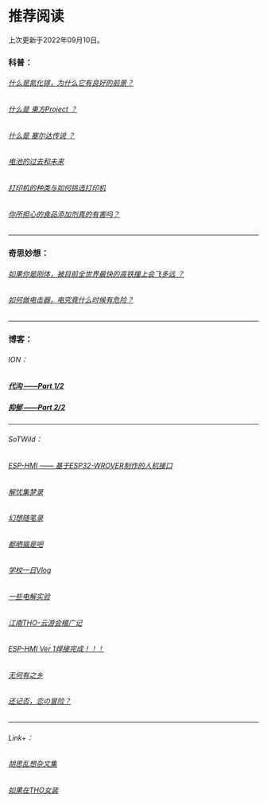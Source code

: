 # 推荐阅读

上次更新于2022年09月10日。

### 科普：

###### [什么是氮化镓，为什么它有良好的前景？](/popularization/20220221.html)

###### 		[什么是 東方Project ？](/popularization/20220223.html)

###### 		[什么是 塞尔达传说 ？](/popularization/20220224.html)

###### 		[电池的过去和未来](/popularization/20220225.html)

###### 		[打印机的种类与如何挑选打印机](/popularization/20220301.html)

###### [你所担心的食品添加剂真的有害吗？](/popularization/20220515_1.html)

------

### 奇思妙想：

###### 		[如果你是刚体，被目前全世界最快的高铁撞上会飞多远 ？](/fancy/20220306.html)

###### 		[如何做电击器，电究竟什么时候有危险？](/fancy/20220416.html)

------

### 博客：

###### ION：

##### [代沟 ——Part 1/2](/blog/ION/20220520.html)

##### [抑郁 ——Part 2/2](/blog/ION/20220521.html)

------

###### SoTWild：

###### 		[ESP-HMI —— 基于ESP32-WROVER制作的人机接口](/blog/sotwild/20220427.html)

###### 		[解忧集梦录](/blog/sotwild/20220512.html)

###### 		[幻想随笔录](/blog/sotwild/20220513.html)

###### [都晒猫是吧](/blog/sotwild/20220516.html)

###### [学校一日Vlog](/blog/sotwild/20220604.html)

###### [一些电解实验](/blog/sotwild/20220608.html)

###### [江南THO-云游会稽广记](/blog/sotwild/20220806.html)

###### [ESP-HMI Ver 1焊接完成！！！](/blog/sotwild/20220812.html)

###### [无何有之乡](/blog/sotwild/20220831.html)

###### [还记否，恋の冒险？](/blog/sotwild/20220910.html)

------

###### Link+：

###### [胡思乱想杂文集](/blog/link/20220706.html)

###### [如果在THO女装](/blog/link/20220810.html)
